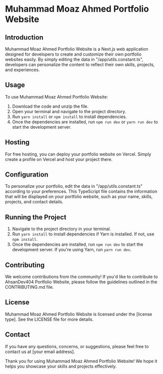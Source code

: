 # Muhammad Moaz Ahmed Portfolio Website

## Introduction
Muhammad Moaz Ahmed Portfolio Website is a Next.js web application designed for developers to create and customize their own portfolio websites easily. By simply editing the data in "/app/utils.constant.ts", developers can personalize the content to reflect their own skills, projects, and experiences.

## Usage
To use Muhammad Moaz Ahmed Portfolio Website:

1. Download the code and unzip the file.
2. Open your terminal and navigate to the project directory.
3. Run `yarn install` or `npm install` to install dependencies.
4. Once the dependencies are installed, run `npm run dev` or `yarn run dev` to start the development server.

## Hosting
For free hosting, you can deploy your portfolio website on Vercel. Simply create a profile on Vercel and host your project there.

## Configuration
To personalize your portfolio, edit the data in "/app/utils.constant.ts" according to your preferences. This TypeScript file contains the information that will be displayed on your portfolio website, such as your name, skills, projects, and contact details.

## Running the Project
1. Navigate to the project directory in your terminal.
2. Run `yarn install` to install dependencies if Yarn is installed. If not, use `npm install`.
3. Once the dependencies are installed, run `npm run dev` to start the development server. If you're using Yarn, run `yarn run dev`.

## Contributing
We welcome contributions from the community! If you'd like to contribute to AhsanDev404 Portfolio Website, please follow the guidelines outlined in the CONTRIBUTING.md file.

## License
Muhammad Moaz Ahmed Portfolio Website is licensed under the [license type]. See the LICENSE file for more details.

## Contact
If you have any questions, concerns, or suggestions, please feel free to contact us at [your email address].

Thank you for using Muhammad Moaz Ahmed Portfolio Website! We hope it helps you showcase your skills and projects effectively.
